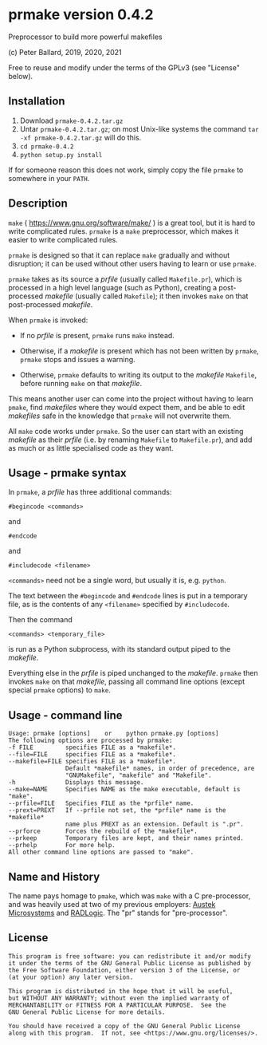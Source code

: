 # prmake version 0.4.2
Preprocessor to build more powerful makefiles

(c) Peter Ballard, 2019, 2020, 2021

Free to reuse and modify under the terms of the GPLv3 (see "License" below).

Installation
------------
1. Download `prmake-0.4.2.tar.gz`
2. Untar `prmake-0.4.2.tar.gz`; on most Unix-like systems the command `tar -xf prmake-0.4.2.tar.gz` will do this.
3. `cd prmake-0.4.2`
4. `python setup.py install`

If for someone reason this does not work, simply copy the file `prmake` to somewhere in your `PATH`.

Description
-----------
`make` ( https://www.gnu.org/software/make/ ) is a great tool, but it is hard to write complicated rules.
`prmake` is a `make` preprocessor, which makes it easier to write complicated rules.

`prmake` is designed so that it can replace `make` gradually and without disruption;
it can be used without other users having to learn or use `prmake`.

`prmake` takes as its source a *prfile* (usually called `Makefile.pr`),
which is processed in a high level language (such as Python),
creating a post-processed *makefile* (usually called `Makefile`);
it then invokes `make` on that post-processed *makefile*.

When `prmake` is invoked:
- If no *prfile* is present, `prmake` runs `make` instead.

- Otherwise, if a *makefile* is present which has not been written by `prmake`,
  `prmake` stops and issues a warning.

- Otherwise, `prmake` defaults to writing its output to the *makefile* `Makefile`,
  before running `make` on that *makefile*.

This means another user can come into the project without having to learn `pmake`,
find *makefiles* where they would expect them,
and be able to edit *makefiles* safe in the knowledge that `prmake` will not overwrite them.

All `make` code works under `prmake`. So the user can start with an existing *makefile* as their *prfile*
(i.e. by renaming `Makefile` to `Makefile.pr`),
and add as much or as little specialised code as they want.

Usage - prmake syntax
---------------------
In `prmake`, a *prfile* has three additional commands:

    #begincode <commands>

and

    #endcode

and

    #includecode <filename>

`<commands>` need not be a single word, but usually it is, e.g. `python`.

The text between the `#begincode` and `#endcode` lines is put in a temporary file,
as is the contents of any `<filename>` specified by `#includecode`.

Then the command

    <commands> <temporary_file>

is run as a Python subprocess,
with its standard output piped to the *makefile*.

Everything else in the *prfile* is piped unchanged to the *makefile*.
`prmake` then invokes `make` on that *makefile*,
passing all command line options (except special `prmake` options) to `make`.

Usage - command line
--------------------

    Usage: prmake [options]    or    python prmake.py [options]
    The following options are processed by prmake:
    -f FILE         specifies FILE as a *makefile*.
    --file=FILE     specifies FILE as a *makefile*.
    --makefile=FILE specifies FILE as a *makefile*.
                    Default *makefile* names, in order of precedence, are
                    "GNUMakefile", "makefile" and "Makefile".
    -h              Displays this message.
    --make=NAME     Specifies NAME as the make executable, default is "make".
    --prfile=FILE   Specifies FILE as the *prfile* name.
    --prext=PREXT   If --prfile not set, the *prfile* name is the *makefile*
                    name plus PREXT as an extension. Default is ".pr".
    --prforce       Forces the rebuild of the *makefile*.
    --prkeep        Temporary files are kept, and their names printed.
    --prhelp        For more help.
    All other command line options are passed to "make".

Name and History
----------------
The name pays homage to `pmake`, which was `make` with a C pre-processor,
and was heavily used at two of my previous employers:
[Austek Microsystems](https://en.wikipedia.org/wiki/Austek_Microsystems)
and [RADLogic](https://www.radlogic.com.au/).
The "pr" stands for "pre-processor".

License
-------
    This program is free software: you can redistribute it and/or modify
    it under the terms of the GNU General Public License as published by
    the Free Software Foundation, either version 3 of the License, or
    (at your option) any later version.

    This program is distributed in the hope that it will be useful,
    but WITHOUT ANY WARRANTY; without even the implied warranty of
    MERCHANTABILITY or FITNESS FOR A PARTICULAR PURPOSE.  See the
    GNU General Public License for more details.

    You should have received a copy of the GNU General Public License
    along with this program.  If not, see <https://www.gnu.org/licenses/>.

